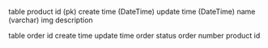 table
    product
        id (pk)
        create time (DateTime)
        update time (DateTime)
        name (varchar)
        img
        description

table
    order
        id
        create time
        update time
        order status
        order number
        product id
        